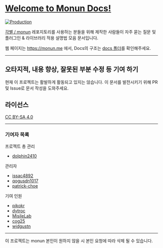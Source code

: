 # [Welcome to Monun Docs!](https://monun.me)

[![Production](https://api.netlify.com/api/v1/badges/bb695def-f41e-4507-9767-be3f4044c20a/deploy-status)](https://app.netlify.com/sites/monun-docs/deploys)

[각별 / monun](https://github.com/monun) 레포지토리를 사용하는 분들을 위해 제작한 사람들이 자주 묻는 질문 및 플러그인 &amp; 라이브러리 적용 설명법 모음 문서입니다.

웹 페이지는 https://monun.me 에서, Docs의 구조는 [docs 폴더](https://github.com/monun-docs/monun-docs/tree/main/docs)를 확인해주세요.

---

## 오타지적, 내용 향상, 잘못된 부분 수정 등 기여 하기
현재 이 프로젝트는 활발하게 활동되고 있지는 않습니다. 이 문서를 발전시키기 위해 PR 및 Issue로 문서 작성을 도와주세요.

## 라이선스

[CC BY-SA 4.0](https://github.com/monun-docs/monun-docs/blob/main/LICENSE.md)

---

### 기여자 목록

프로젝트 총 관리

<contributors include-only="var(admin)">

- [dolphin2410](https://github.com/dolphin2410)
</contributors>

관리자

<contributors include-only="var(moderator)">

- [issac4892](https://github.com/issac4892)
- [qogusdn1017](https://github.com/qogusdn1017)
- [patrick-choe](https://github.com/patrick-choe)
</contributors>

기여 인원

<contributors exclude="var(admin) + var(moderator)">

- [pikokr](https://github.com/pikokr)
- [dytroc](https://github.com/dytroc)
- [MisileLab](https://github.com/MisileLab)
- [cog25](https://github.com/cog25)
- [wjdgustn](https://github.com/wjdgustn)
</contributors>

---

이 프로젝트는 monun 본인이 원하지 않을 시 본인 요청에 따라 삭제 될 수 있습니다.
